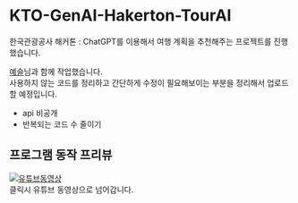 # KTO-GenAI-Hakerton-TourAI
한국관광공사 해커톤 : ChatGPT를 이용해서 여행 계획을 추천해주는 프로젝트를 진행했습니다.

[예슬](https://github.com/yesue2)님과 함께 작업했습니다.  
사용하지 않는 코드를 정리하고 간단하게 수정이 필요해보이는 부분을 정리해서 업로드 할 예정입니다.  
* api 비공개  
* 반복되는 코드 수 줄이기  

## 프로그램 동작 프리뷰
[![유튜브동영상](https://img.youtube.com/vi/zD_y5Zbd5ac/0.jpg)](https://www.youtube.com/watch?v=zD_y5Zbd5ac)  
클릭시 유튜브 동영상으로 넘어갑니다.
